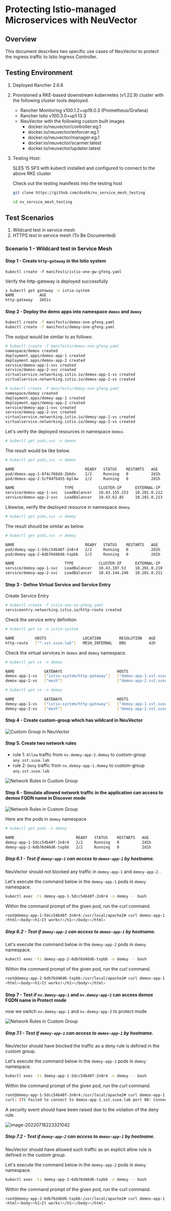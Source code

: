 # Protecting Istio-managed Microservices with NeuVector



## Overview

This document describes two specific use cases of NeuVector to protect the ingress traffic to Istio Ingress Controller.



## Testing Environment

1. Deployed Rancher 2.6.6

2. Provisioned a RKE-based downstream kubernetes (v1.22.9) cluster with the following cluster tools deployed.

   * Rancher Monitoring v100.1.2+up19.0.3 (Prometheus/Grafana)
   * Rancher Istio v100.3.0+up1.13.3
   * NeuVector with the following custom built images
     * docker.io/neuvector/controller:eg.1
     * docker.io/neuvector/enforcer:eg.1
     * docker.io/neuvector/manager:eg.1
     * docker.io/neuvector/scanner:latest
     * docker.io/neuvector/updater:latest


3. Testing Host:

   SLES 15 SP3 with kubectl installed and configured to connect to the above RKE cluster

   Check out the testing manifests into the testing host

   ```bash
   git clone https://github.com/dsohk/nv_service_mesh_testing
   
   cd nv_service_mesh_testing
   ```





## Test Scenarios

1. Wildcard test in service mesh
2. HTTPS test in service mesh (To Be Documented)



### Scenario 1 - Wildcard test in Service Mesh



#### Step 1 - Create `http-gateway` in the Istio system

```
kubectl create -f manifests/istio-one-gw-gfeng.yaml
```

Verify the http-gateway is deployed successfully

```bash
❯ kubectl get gateway -n istio-system
NAME           AGE
http-gateway   2m51s
```



#### Step 2 - Deploy the demo apps into namespace `demox` and `demoy`

```bash
kubectl create -f manifests/demox-one-gfeng.yaml
kubectl create -f manifests/demoy-one-gfeng.yaml
```

The output would be similar to as follows:

```bash
# kubectl create -f manifests/demox-one-gfeng.yaml
namespace/demox created
deployment.apps/demox-app-1 created
deployment.apps/demox-app-2 created
service/demox-app-1-svc created
service/demox-app-2-svc created
virtualservice.networking.istio.io/demox-app-1-vs created
virtualservice.networking.istio.io/demox-app-2-vs created

# kubectl create -f manifests/demoy-one-gfeng.yaml
namespace/demoy created
deployment.apps/demoy-app-1 created
deployment.apps/demoy-app-2 created
service/demoy-app-1-svc created
service/demoy-app-2-svc created
virtualservice.networking.istio.io/demoy-app-1-vs created
virtualservice.networking.istio.io/demoy-app-2-vs created
```

Let's verify the deployed resources in namespace `demox`.

```bash
# kubectl get pods,svc -n demox
```

The result would be like below.

```bash
# kubectl get pods,svc -n demox

NAME                               READY   STATUS    RESTARTS   AGE
pod/demox-app-1-8f4c768dd-2b6dv    2/2     Running   0          2d1h
pod/demox-app-2-5cf94fb455-6pl4w   2/2     Running   0          2d1h

NAME                      TYPE           CLUSTER-IP      EXTERNAL-IP    PORT(S)        AGE
service/demox-app-1-svc   LoadBalancer   10.43.155.253   10.201.0.212   80:30182/TCP   2d1h
service/demox-app-2-svc   LoadBalancer   10.43.62.85     10.201.0.213   80:31003/TCP   2d1h
```

Likewise, verify the deployed resource in namespace `demoy`.

```bash
# kubectl get pods,svc -n demoy
```

The result should be similar as below.

```bash
# kubectl get pods,svc -n demoy

NAME                               READY   STATUS    RESTARTS   AGE
pod/demoy-app-1-5dcc54b48f-2n8r4   2/2     Running   0          2d1h
pod/demoy-app-2-6db76d46d6-txpbb   2/2     Running   0          2d1h

NAME                      TYPE           CLUSTER-IP      EXTERNAL-IP    PORT(S)        AGE
service/demoy-app-1-svc   LoadBalancer   10.43.197.53    10.201.0.210   80:31317/TCP   2d1h
service/demoy-app-2-svc   LoadBalancer   10.43.144.240   10.201.0.211   80:31526/TCP   2d1h
```



#### Step 3 - Define Virtual Service and Service Entry



Create Service Entry

```bash
# kubectl create -f istio-one-se-gfeng.yaml
serviceentry.networking.istio.io/http-route created
```



Check the service entry definition

```bash
# kubectl get se -n istio-system

NAME         HOSTS                LOCATION        RESOLUTION   AGE
http-route   ["*.sst.suse.lab"]   MESH_INTERNAL   DNS          42h
```



Check the virtual services in `demox` and `demoy` namespace.

```bash
# kubectl get vs -n demox

NAME             GATEWAYS                        HOSTS                          AGE
demox-app-1-vs   ["istio-system/http-gateway"]   ["demox-app-1.sst.suse.lab"]   2d1h
demox-app-2-vs   ["mesh"]                        ["demox-app-2.sst.suse.lab"]   2d1h
```



```bash
# kubectl get vs -n demoy

NAME             GATEWAYS                        HOSTS                          AGE
demoy-app-1-vs   ["istio-system/http-gateway"]   ["demoy-app-1.sst.suse.lab"]   2d1h
demoy-app-2-vs   ["mesh"]                        ["demoy-app-2.sst.suse.lab"]   2d1h
```



#### Step 4 - Create custom-group which has wildcard in NeuVector

![Custom Group in NeuVector](images/nv-custom-group.png)



#### Step 5. Create two network rules

* rule 1: `Allow` traffic from `nv.demoy-app-2.demoy` to custom-group `any.sst.suse.lab`
* rule 2: `Deny` traffic from `nv.demoy-app-1.demoy` to custom-group `any.sst.suse.lab`

![Network Rules in Custom Group](images/nv-custom-group-netrules.png)



#### Step 6 - Simulate allowed network traffic in the application can access to demox FQDN name in Discover mode

![Network Rules in Custom Group](images/nv-demo-app-group-discover-mode.png)



Here are the pods in `demoy` namespace

```bash
# kubectl get pods -n demoy

NAME                           READY   STATUS    RESTARTS   AGE
demoy-app-1-5dcc54b48f-2n8r4   2/2     Running   0          2d1h
demoy-app-2-6db76d46d6-txpbb   2/2     Running   0          2d1h
```



##### Step 6.1 - Test if `demoy-app-1` can access to `demox-app-1` by hostname.

NeuVector should not blocked any traffic in `demoy-app-1` and `demoy-app-2` .

Let's execute the command below in the `demoy-app-1` pods in `demoy` namespace.

```bash
kubectl exec -ti demoy-app-1-5dcc54b48f-2n8r4 -n demoy -- bash
```

Within the command prompt of the given pod, run the curl command.

```bash
root@demoy-app-1-5dcc54b48f-2n8r4:/usr/local/apache2# curl demox-app-1.sst.suse.lab
<html><body><h1>It works!</h1></body></html>
```



##### Step 6.2 - Test if `demoy-app-2` can access to `demox-app-1` by hostname. 

Let's execute the command below in the `demoy-app-2` pods in `demoy` namespace.

```bash
kubectl exec -ti demoy-app-2-6db76d46d6-txpbb -n demoy -- bash
```

Within the command prompt of the given pod, run the curl command.

```bash
root@demoy-app-2-6db76d46d6-txpbb:/usr/local/apache2# curl demox-app-1.sst.suse.lab
<html><body><h1>It works!</h1></body></html>
```



#### Step 7 - Test if `nv.demoy-app-1` and `nv.demoy-app-2` can access demox FQDN name in Protect mode

now we switch `nv.demoy-app-1` and `nv.demoy-app-2`  to protect mode

![Network Rules in Custom Group](images/nv-demo-app-group-protect-mode.png)





##### Step 7.1 - Test if `demoy-app-1` can access to `demox-app-1` by hostname.

NeuVector should have blocked the traffic as a deny rule is defined in the custom group.

Let's execute the command below in the `demoy-app-1` pods in `demoy` namespace.

```bash
kubectl exec -ti demoy-app-1-5dcc54b48f-2n8r4 -n demoy -- bash
```

Within the command prompt of the given pod, run the curl command.

```bash
root@demoy-app-1-5dcc54b48f-2n8r4:/usr/local/apache2# curl demox-app-1.sst.suse.lab
curl: (7) Failed to connect to demox-app-1.sst.suse.lab port 80: Connection timed out
```

A security event should have been raised due to the violation of the deny rule.

![image-20220718223321042](images/nv-security-event-deny.png)



##### Step 7.2 - Test if `demoy-app-2` can access to `demox-app-1` by hostname.

NeuVector should have allowed such traffic as an explicit allow rule is defined in the custom group.

Let's execute the command below in the `demoy-app-2` pods in `demoy` namespace.

```bash
kubectl exec -ti demoy-app-2-6db76d46d6-txpbb -n demoy -- bash
```

Within the command prompt of the given pod, run the curl command.

```bash
root@demoy-app-2-6db76d46d6-txpbb:/usr/local/apache2# curl demox-app-1.sst.suse.lab
<html><body><h1>It works!</h1></body></html>
```
